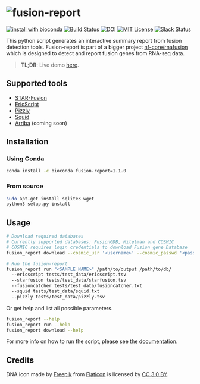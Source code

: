 # ![fusion-report](https://raw.githubusercontent.com/matq007/fusion-report/master/docs/_src/_static/fusion-report.png)

[![install with bioconda](https://img.shields.io/badge/install%20with-bioconda-brightgreen.svg?style=flat)](http://bioconda.github.io/recipes/fusion-report/README.html)
[![Build Status](https://travis-ci.org/matq007/fusion-report.svg?branch=master)](https://travis-ci.org/matq007/fusion-report)
[![DOI](https://zenodo.org/badge/173453958.svg)](https://zenodo.org/badge/latestdoi/173453958)
[![MIT License](https://img.shields.io/github/license/matq007/fusion-report.svg)](https://github.com/matq007/fusion-report/blob/master/LICENSE)
[![Slack Status](https://img.shields.io/badge/slack-Join%20%20slack%20channel-brightgreen)](https://nf-co.re/join/slack)

This python script generates an interactive summary report from fusion detection tools. Fusion-report is part of a bigger project [nf-core/rnafusion](https://github.com/nf-core/rnafusion) which is designed to detect and report fusion genes from RNA-seq data.

> **TL;DR**: Live demo [here](https://matq007.github.io/fusion-report/example).

## Supported tools

* [STAR-Fusion](https://github.com/STAR-Fusion/STAR-Fusion)
* [EricScript](https://sites.google.com/site/bioericscript/)
* [Pizzly](https://github.com/pmelsted/pizzly)
* [Squid](https://github.com/Kingsford-Group/squid)
* [Arriba](https://github.com/suhrig/arriba) (coming soon)

## Installation

### Using Conda

```bash
conda install -c bioconda fusion-report=1.1.0
```

### From source

```bash
sudo apt-get install sqlite3 wget
python3 setup.py install
```

## Usage

```bash
# Download required databases
# Currently supported databases: FusionGDB, Mitelman and COSMIC
# COSMIC requires login credentials to download Fusion gene Database
fusion_report download --cosmic_usr '<username>' --cosmic_passwd '<password>' /path/to/db/

# Run the fusion-report
fusion_report run "<SAMPLE NAME>" /path/to/output /path/to/db/ 
  --ericscript tests/test_data/ericscript.tsv 
  --starfusion tests/test_data/starfusion.tsv 
  --fusioncatcher tests/test_data/fusioncatcher.txt
  --squid tests/test_data/squid.txt 
  --pizzly tests/test_data/pizzly.tsv
```

Or get help and list all possible parameters.

```bash
fusion_report --help
fusion_report run --help
fusion_report download --help
```

For more info on how to run the script, please see the [documentation](https://matq007.github.io/fusion-report/).

## Credits

DNA icon made by [Freepik](https://www.freepik.com) from [Flaticon](https://www.flaticon.com) is licensed by [CC 3.0 BY](http://creativecommons.org/licenses/by/3.0/).